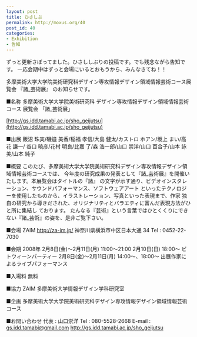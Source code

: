 ```yaml
---
layout: post
title: ひさしぶ
permalink: http://moxus.org/40
post_id: 40
categories: 
- Exhibition
- 告知
---
```


ずっと更新さぼってました。ひさししぶりの投稿です。でも残念ながら告知です。
一応会期中はずっと会場にいるとおもうから、みんなきてね！！

多摩美術大学大学院美術研究科デザイン専攻情報デザイン領域情報芸術コース展覧会
『諸_芸術展』 のお知らせです。

■名称
多摩美術大学大学院美術研究科 デザイン専攻情報デザイン領域情報芸術コース 展覧会
「諸_芸術展」

[http://gs.idd.tamabi.ac.jp/sho_geijutsu](http://gs.idd.tamabi.ac.jp/sho_geijutsu)

■出展
飯沼 珠実/磯邉 美香/稲福 孝信/大島 健太/カストロ ホアン/坂上 まい/高花 謙一/
谷口 暁彦/花村 明良/比嘉 了/森 浩一郎/山口 崇洋/山口 百合子/山本 詠美/山本 純子

■概要
このたび、多摩美術大学大学院美術研究科デザイン専攻情報デザイン領域情報芸術コースでは、
今年度の研究成果の発表として『諸_芸術展』を開催いたします。本展覧会はタイトルの『諸』
の文字が示す通り、ビデオインスタレーション、サウンドパフォーマンス、ソフトウェアアート
といったテクノロジーを使用したものから、イラストレーション、写真といった表現まで、作家
独自の研究から導きだされた、オリジナリティとバラエティに富んだ表現方法がひと所に集結し
ております。
たんなる『芸術』という言葉ではひとくくりにできない『諸_芸術』の姿を、是非ご覧下さい。

■会場
ZAIM
http://za-im.jp/
神奈川県横浜市中区日本大通 34
Tel : 0452-22-7030

■会期
2008年 2月8日(金)〜2月11日(月)   11:00〜21:00
2月10日(日) 18:00〜 ビトウィーンパーティー
2月8日(金)〜2月11日(月) 14:00〜、18:00〜 出展作家によるライブパフォーマンス

■入場料
無料

■協力
ZAIM
多摩美術大学情報デザイン学科研究室

■企画
多摩美術大学大学院美術研究科デザイン専攻情報デザイン領域情報芸術コース

■お問い合わせ
代表 : 山口崇洋
Tel : 080-5528-2668
E-mail : gs.idd.tamabi@gmail.com
http://gs.idd.tamabi.ac.jp/sho_geijutsu